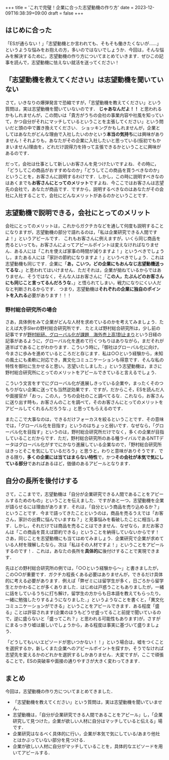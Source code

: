 +++
title = 'これで完璧！企業に合った志望動機の作り方'
date = 2023-12-09T16:38:39+09:00
draft = false
+++
## はじめに合った
「ESが通らない！」「志望動機とか言われても、そもそも働きたくないが……」というような悩みをお抱えの方，多いのではないでしょうか．今回は，そんな悩みを解決するために，志望動機の作り方についてまとめていきます．ぜひこの記事を読んで，志望動機に怯えない就活を送ってください！

## 「志望動機を教えてください」は志望動機を聞いていない
さて，いきなりの爆弾発言で恐縮ですが，「志望動機を教えてください」という質問は，実は志望動機を聞いていないのです．
**じゃあなんだよ！！**
と思われるかもしれませんが，この問いは「貴方がうちの会社の事業内容や社風を知っていて，かつ自分がそれにマッチしているということを主張してください」という問いだと頭の中で置き換えてください．
ショッキングかもしれませんが，企業としてはあなたがどんな理由で入社したいのかという**本当の気持ち**には興味がありません！それよりも，あなたがその企業に入社したいと思っている(仮初でもかまいません)理由を，どれだけ説得力を持って主張できるかということに興味があるのです．

だって，会社は仕事として新しいお客さんを見つけたいですよね．その時に，「どうしてこの商品がおすすめなのか」「どうしてこの商品を買うべきなのか」ということを，お客さんに説明するわけです．しかし，この時に説明すべきなのはあくまでも**お客さんにとってのメリット**ですよね．今ここではお客さんは志望先の会社で，あなたが商品です．ですから，説明するべきなのはあなたがその会社に入社することで，会社にどんなメリットがあるのかということです．

## 志望動機で説明できる，会社にとってのメリット
会社にとってのメリットは，これからガクチカなどを通して何度も説明することになりますが，志望動機の部分で語れるのは，「私は企業研究できる人間ですよ！」というアピールです．
これもお客さんに例えますが，いくら同じ商品を売るといっても，お客さんによってアピールポイントは変えなければなりません．ある人には「これを使えば家事の時間が減りますよ！」というべきでしょうし，またある人には「家計の節約になりますよ！」というべきでしょう．これは志望動機も同じです．企業に「**あ，こいつ，どの企業にもおんなじ志望動機送ってるな．**」と思われてはいけません．ただそれは，企業が拗ねているからではありません．そうではなく，そんな人はお客さんに「**この人，たぶんどのお客さんにも同じこと言ってるんだろうな．**」と悟られてしまい，戦力になりにくい人だなと判断されるからです．
つまり，志望動機は**それぞれの企業に独自のポイントを入れる**必要があります！！！

### 野村総合研究所の場合
さあ，具体例をみて企業がどんな人材を求めているのかを考えてみましょう．たとえば大手SIerの野村総合研究所です．
たとえば野村総合研究所は，少し前の記事ですが[野村総研、グローバル化が課題　海外売上高1割止まり](https://www.nikkei.com/article/DGXMZO46859540S9A700C1DTA000/)という日経の記事があるように，グローバル化を進めて行くつもりはありながら，まだそれが道半ばであることがわかります．こういう時に，「御社はグローバル化に向け，今まさに歩みを進めているところだと存じます．私は○○という経験から，未知の風土にも柔軟に対応でき，異文化コミュニケーションも得意です．そんな私の特性を御社に生かせると思い，志望いたしました．」という志望動機は，まさに野村総合研究所にとってのメリットをアピールできていると言えるでしょう．

こういう文言をすでにグローバル化が進展しきっている企業や，まったくそのつもりがない企業に送っても当然逆効果です．ですが，だからこそ，ESを読んだ人や面接官が「おっ，この人，うちの会社のこと調べてるな．これなら，お客さんに送り出す時も，お客さんのことを調べて，そのお客さんにとってのメリットをアピールしてくれるんだろうな．」と思ってもらえるのです．

またここで大事なのは，できるだけフォーカスを絞るということです．その意味では，「グローバル化を目指す」というのはちょっと弱いです．なぜなら，「グローバル化を目指す」というのは，野村総合研究所だけでなく，多くの企業が目指していることだからです．ただ，野村総合研究所のある種ライバルであるNTTデータはグローバル化がすでにかなり進展している企業なので，「野村総合研究所はきっとそこを気にしているだろう」と思うと，わりと意味がありそうです．できる限り，**多くの企業には当てはまらない特性**で，かつ**その会社が本気で気にしている部分**であればあるほど，価値のあるアピールとなります．

## 自分の長所を後付けする
さて，ここまでで，志望動機は「自分が企業研究できる人間であることをアピールするためのもの」ということを伝えました．ですがあと一つ，志望動機を企業が語らせるには理由があります．それは，「自分という商品を売り込めるか？」ということです．今まで語ってきたことというのは，商品を売るうえでは「お客さん，家計の出費に悩んでいますね？」と見事悩みを看破したことに相当します．しかし，それだけでは商品を売ることはできません．なぜなら，まだお客さんは「この商品を買えば節約できる」ということを納得していないからです！
さあ，同じことを志望動機にも当てはめてみましょう．企業研究で企業が求めている人材を理解したなら，次は「私はその人材ですよ！」ということをアピールするのです！．これは，あなたの長所を**具体的に**後付けすることで実現できます．

先ほどの野村総合研究所の例では，「○○という経験から～」と書きましたが，この○○が重要です．ガクチカ程長くある必要はありませんが，できるだけ具体的に考える必要があります．例えば「弊ゼミには留学生が多く，日ごろから留学生とかかわることが多くありました．はじめは戸惑うこともありましたが，一緒に話をしているうちに打ち解け，留学生の方からも日本語を教えてもらったり，一緒に勉強したりするようになりました．」というようなことを書くと，「異文化コミュニケーションができる」ということをアピールできます．ある程度「盛る」ことは許容されます(企業のほうもどうせ盛ってること前提で聞いているので，逆に盛らないと「盛ってこれ？」と思われる可能性もあります)が，さすがにまるっきり嘘は厳しいでしょうから，ある程度は事実に基づいて盛りましょう．

「どうしてもいいエピソードが思いつかない！！」という場合は，嘘をつくことを選択するか，新しくまた企業へのアピールポイントを探すか，そうでなければ志望先を変えるかのどれかを選択するしかありません．大変ですが，ここで頑張ることで，ESの突破率や面接の通りやすさが大きく変わってきます．

## まとめ
今回は，志望動機の作り方についてまとめてきました．
- 「志望動機を教えてください」という質問は，実は志望動機を聞いていません．
- 志望動機は，「自分が企業研究できる人間であることをアピール」し，「企業研究して見つけた，企業が欲しい人材に自分はマッチしていると伝える」場です．
- 企業研究はなるべく具体的に行い，企業が本気で気にしている/あまり他社とはかぶっていない部分を見つける．
- 企業が欲しい人材に自分がマッチしていることを，具体的なエピソードを用いてアピールする．